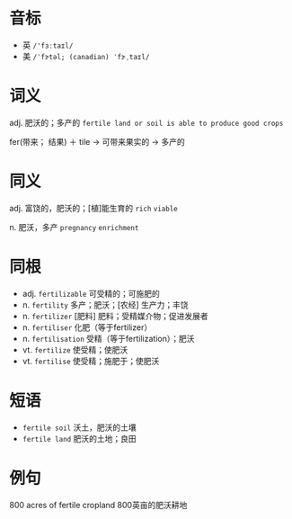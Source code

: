 # 音标

- 英 `/'fɜːtaɪl/`
- 美 `/ˈfɝtəl; (canadian) ˈfɝˌtaɪl/`

# 词义

adj. 肥沃的；多产的
`fertile land or soil is able to produce good crops`



fer(带来； 结果) ＋ tile → 可带来果实的 → 多产的

# 同义

adj. 富饶的，肥沃的；[植]能生育的
`rich` `viable`

n. 肥沃，多产
`pregnancy` `enrichment`

# 同根

- adj. `fertilizable` 可受精的；可施肥的
- n. `fertility` 多产；肥沃；[农经] 生产力；丰饶
- n. `fertilizer` [肥料] 肥料；受精媒介物；促进发展者
- n. `fertiliser` 化肥（等于fertilizer）
- n. `fertilisation` 受精（等于fertilization）；肥沃
- vt. `fertilize` 使受精；使肥沃
- vt. `fertilise` 使受精；施肥于；使肥沃

# 短语

- `fertile soil` 沃土，肥沃的土壤
- `fertile land` 肥沃的土地；良田

# 例句

800 acres of fertile cropland
800英亩的肥沃耕地


